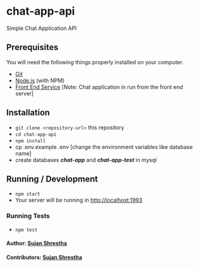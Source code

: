 # chat-app-api
Simple Chat Application API

## Prerequisites

You will need the following things properly installed on your computer.

* [Git](https://git-scm.com/)
* [Node.js](https://nodejs.org/) (with NPM)
* [Front End Service](https://github.com/shrsujan/chat-app-with-emberjs) [Note: Chat application in run from the front end server]

## Installation

* `git clone <repository-url>` this repository
* `cd chat-app-api`
* `npm install`
* cp .env.example .env [change the environment variables like database name]
* create databases **_chat-app_** and **_chat-app-test_** in mysql

## Running / Development

* `npm start`
* Your server will be running in [http://localhost:1993](http://localhost:1993)

### Running Tests

* `npm test`

#### Author: [Sujan Shrestha](http://twitter.com/shrsujan2007)
#### Contributors: [Sujan Shrestha](https://github.com/shrsujan)
